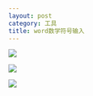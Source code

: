```yaml
---
layout: post
category: 工具 
title: word数学符号输入
---
```


![](https://i.imgur.com/wRCBjAp.png)

![](https://i.imgur.com/Yqiamx3.png)

![](https://i.imgur.com/BKHq6vc.png)